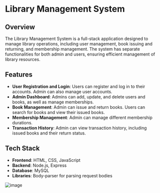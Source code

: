 # Library Management System

## Overview
The Library Management System is a full-stack application designed to manage library operations, including user management, book issuing and returning, and membership management. The system has separate functionalities for both admin and users, ensuring efficient management of library resources.

## Features
- **User Registration and Login**: Users can register and log in to their accounts. Admin can also manage user accounts.
- **Admin Dashboard**: Admins can add, update, and delete users and books, as well as manage memberships.
- **Book Management**: Admin can issue and return books. Users can search for books and view their issued books.
- **Membership Management**: Admin can manage different membership durations.
- **Transaction History**: Admin can view transaction history, including issued books and their return status.

## Tech Stack
- **Frontend**: HTML, CSS, JavaScript
- **Backend**: Node.js, Express
- **Database**: MySQL
- **Libraries**: Body-parser for parsing request bodies


![image](https://github.com/user-attachments/assets/6ea3e2cd-7244-4df0-9713-06ad07488eaa)
